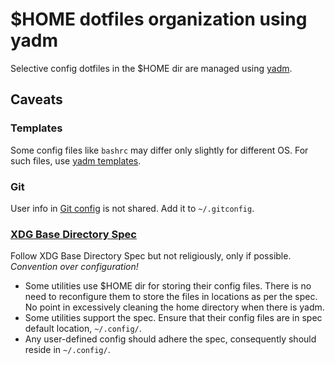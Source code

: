 # $HOME dotfiles organization using yadm

Selective config dotfiles in the $HOME dir are managed using [yadm](https://yadm.io). 

## Caveats

### Templates

Some config files like `bashrc` may differ only slightly for different OS. For such files, use [yadm templates](https://yadm.io/docs/templates).

### Git

User info in [Git config](.config/git/config) is not shared. Add it to `~/.gitconfig`.

### [XDG Base Directory Spec](https://specifications.freedesktop.org/basedir-spec/basedir-spec-latest.html)

Follow XDG Base Directory Spec but not religiously, only if possible. _Convention over configuration!_
- Some utilities use $HOME dir for storing their config files. There is no need to reconfigure them to store the files in locations as per the spec. No point in excessively cleaning the home directory when there is yadm.
- Some utilities support the spec. Ensure that their config files are in spec default location, `~/.config/`.
- Any user-defined config should adhere the spec, consequently should reside in `~/.config/`.

